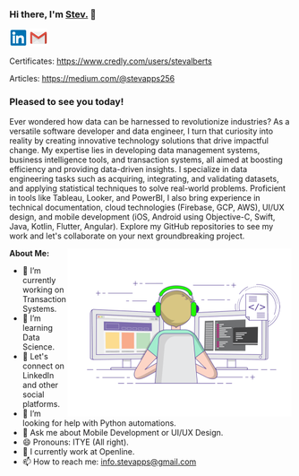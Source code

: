### Hi there, I'm <a href="https://stevalberts.github.io/" target="_blank" title="StevalbertS">Stev.</a> 👋

[![LinkedIn Profile](images/linkedin.png)](https://linkedin.com/in/triet-trinh) 
[![Gmail Profile](images/gmail.png)](mailto:info.stevapps@gmail.com)

Certificates: https://www.credly.com/users/stevalberts

Articles: https://medium.com/@stevapps256

### Pleased to see you today!

Ever wondered how data can be harnessed to revolutionize industries? As a versatile software developer and data engineer, I turn that curiosity into reality by creating innovative technology solutions that drive impactful change. My expertise lies in developing data management systems, business intelligence tools, and transaction systems, all aimed at boosting efficiency and providing data-driven insights. I specialize in data engineering tasks such as acquiring, integrating, and validating datasets, and applying statistical techniques to solve real-world problems. Proficient in tools like Tableau, Looker, and PowerBI, I also bring experience in technical documentation, cloud technologies (Firebase, GCP, AWS), UI/UX design, and mobile development (iOS, Android using Objective-C, Swift, Java, Kotlin, Flutter, Angular). Explore my GitHub repositories to see my work and let's collaborate on your next groundbreaking project.

<img align="right" alt="Trinh Minh Triet" src="images/coding.gif" width="400"/>

**About Me:**
- 🔭 I’m currently working on Transaction Systems.
- 🌱 I’m learning Data Science.
- 👯 Let's connect on LinkedIn and other social platforms.
- 🤔 I’m looking for help with Python automations.
- 💬 Ask me about Mobile Development or UI/UX Design.
- 😄 Pronouns: ITYE (All right).
- 🏢 I currently work at Openline.
- 📫 How to reach me: info.stevapps@gmail.com
